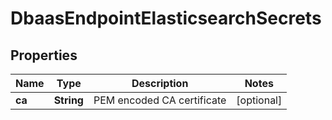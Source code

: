 

# DbaasEndpointElasticsearchSecrets


## Properties

| Name | Type | Description | Notes |
|------------ | ------------- | ------------- | -------------|
|**ca** | **String** | PEM encoded CA certificate |  [optional] |



